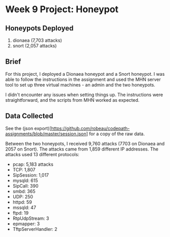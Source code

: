 # Week 9 Project: Honeypot

## Honeypots Deployed
1. dionaea (7,703 attacks)
2. snort (2,057 attacks)

## Brief
For this project, I deployed a Dionaea honeypot and a Snort honeypot. I was able to follow the instructions in the assignment and used the MHN server tool to set up three virtual machines - an admin and the two honeypots.

I didn't encounter any issues when setting things up. The instructions were straightforward, and the scripts from MHN worked as expected.

## Data Collected
See the (json export)[https://github.com/robeau/codepath-assignments/blob/master/session.json] for a copy of the raw data.

Between the two honeypots, I received 9,760 attacks (7703 on Dionaea and 2057 on Snort).
The attacks came from 1,859 different IP addresses.
The attacks used 13 different protocols:
- pcap: 5,183 attacks
- TCP: 1,807
- SipSession: 1,017
- mysqld: 615
- SipCall: 390
- smbd: 365
- UDP: 250
- httpd: 59
- mssqld: 47
- ftpd: 19
- RtpUdpStream: 3
- epmapper: 3
- TftpServerHandler: 2
